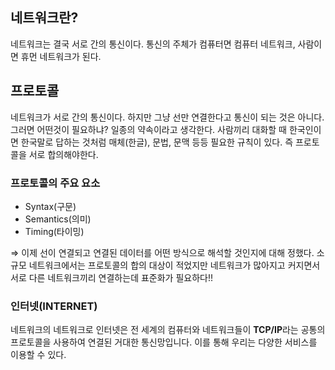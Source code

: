 ## 네트워크란?

네트워크는 결국 서로 간의 통신이다.  통신의 주체가 컴퓨터면 컴퓨터 네트워크, 사람이면 휴먼 네트워크가 된다.

## 프로토콜

네트워크가 서로 간의 통신이다. 하지만 그냥 선만 연결한다고 통신이 되는 것은 아니다. 그러면 어떤것이 필요하냐? 일종의 약속이라고 생각한다. 사람끼리 대화할 때 한국인이면 한국말로 답하는 것처럼 매체(한글), 문법, 문맥 등등 필요한 규칙이 있다. 즉 프로토콜을 서로 합의해야한다.

### 프로토콜의 주요 요소

- Syntax(구문)
- Semantics(의미)
- Timing(타이밍)

⇒ 이제 선이 연결되고 연결된 데이터를 어떤 방식으로 해석할 것인지에 대해 정했다.  소규모 네트워크에서는 프로토콜의 합의 대상이 적었지만 네트워크가 많아지고 커지면서 서로 다른 네트워크끼리 연결하는데 표준화가 필요하다!! 

### 인터넷(INTERNET)

네트워크의 네트워크로 인터넷은 전 세계의 컴퓨터와 네트워크들이 **TCP/IP**라는 공통의 프로토콜을 사용하여 연결된 거대한 통신망입니다. 이를 통해 우리는 다양한 서비스를 이용할 수 있다.



